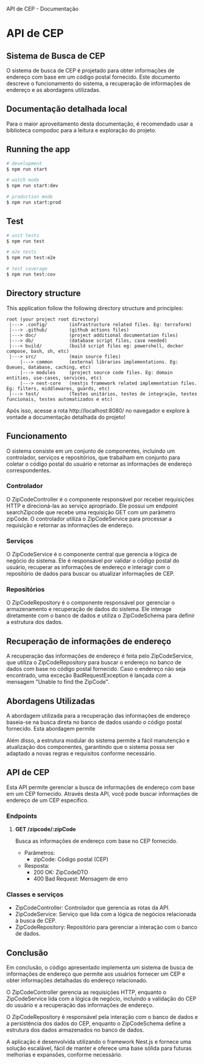 API de CEP - Documentação

API de CEP
==========

Sistema de Busca de CEP
-----------------------

O sistema de busca de CEP é projetado para obter informações de endereço com base em um código postal fornecido. Este documento descreve o funcionamento do sistema, a recuperação de informações de endereço e as abordagens utilizadas.

Documentação detalhada local
----------------------------

Para o maior aproveitamento desta documentação, é recomendado usar a biblioteca compodoc para a leitura e exploração do projeto.


## Running the app

```bash
# development
$ npm run start

# watch mode
$ npm run start:dev

# production mode
$ npm run start:prod
```

## Test

```bash
# unit tests
$ npm run test

# e2e tests
$ npm run test:e2e

# test coverage
$ npm run test:cov
```

## Directory structure

This application follow the following directory structure and principles:
```
root (your project root directory)
 |---> .config/        (infrastructure related files. Eg: terraform)
 |---> .github/        (github actions files)
 |---> doc/            (project additional documentation files)
 |---> db/             (database script files, case needed)
 |---> build/          (build script files eg: powershell, docker compose, bash, sh, etc)
 |---> src/            (main source files)
     |---> common      (external libraries implementations. Eg: Queues, database, caching, etc)
     |---> modules     (project source code files. Eg: domain entities, use-cases, services, etc)
     |---> nest-core   (nestjs framework related implementation files. Eg: filters, middlewares, guards, etc)
 |---> test/           (Testes unitários, testes de integração, testes funcionais, testes automatizados e etc)
```

Após isso, acesse a rota http://localhost:8080/ no navegador e explore à vontade a documentação detalhada do projeto!

Funcionamento
-------------

O sistema consiste em um conjunto de componentes, incluindo um controlador, serviços e repositórios, que trabalham em conjunto para coletar o código postal do usuário e retornar as informações de endereço correspondentes.

### Controlador

O ZipCodeController é o componente responsável por receber requisições HTTP e direcioná-las ao serviço apropriado. Ele possui um endpoint searchZipcode que recebe uma requisição GET com um parâmetro zipCode. O controlador utiliza o ZipCodeService para processar a requisição e retornar as informações de endereço.

### Serviços

O ZipCodeService é o componente central que gerencia a lógica de negócio do sistema. Ele é responsável por validar o código postal do usuário, recuperar as informações de endereço e interagir com o repositório de dados para buscar ou atualizar informações de CEP.

### Repositórios

O ZipCodeRepository é o componente responsável por gerenciar o armazenamento e recuperação de dados do sistema. Ele interage diretamente com o banco de dados e utiliza o ZipCodeSchema para definir a estrutura dos dados.

Recuperação de informações de endereço
--------------------------------------

A recuperação das informações de endereço é feita pelo ZipCodeService, que utiliza o ZipCodeRepository para buscar o endereço no banco de dados com base no código postal fornecido. Caso o endereço não seja encontrado, uma exceção BadRequestException é lançada com a mensagem "Unable to find the ZipCode".

Abordagens Utilizadas
---------------------

A abordagem utilizada para a recuperação das informações de endereço baseia-se na busca direta no banco de dados usando o código postal fornecido. Esta abordagem permite

Além disso, a estrutura modular do sistema permite a fácil manutenção e atualização dos componentes, garantindo que o sistema possa ser adaptado a novas regras e requisitos conforme necessário.

API de CEP
----------

Esta API permite gerenciar a busca de informações de endereço com base em um CEP fornecido. Através desta API, você pode buscar informações de endereço de um CEP específico.

### Endpoints

1.  **GET /zipcode/:zipCode**

    Busca as informações de endereço com base no CEP fornecido.

    *   Parâmetros:
        *   zipCode: Código postal (CEP)
    *   Resposta:
        *   200 OK: ZipCodeDTO
        *   400 Bad Request: Mensagem de erro

### Classes e serviços

*   ZipCodeController: Controlador que gerencia as rotas da API.
*   ZipCodeService: Serviço que lida com a lógica de negócios relacionada à busca de CEP.
*   ZipCodeRepository: Repositório para gerenciar a interação com o banco de dados.

Conclusão
---------

Em conclusão, o código apresentado implementa um sistema de busca de informações de endereço que permite aos usuários fornecer um CEP e obter informações detalhadas do endereço relacionado.

O ZipCodeController gerencia as requisições HTTP, enquanto o ZipCodeService lida com a lógica de negócio, incluindo a validação do CEP do usuário e a recuperação das informações de endereço.

O ZipCodeRepository é responsável pela interação com o banco de dados e a persistência dos dados do CEP, enquanto o ZipCodeSchema define a estrutura dos dados armazenados no banco de dados.

A aplicação é desenvolvida utilizando o framework Nest.js e fornece uma solução escalável, fácil de manter e oferece uma base sólida para futuras melhorias e expansões, conforme necessário.